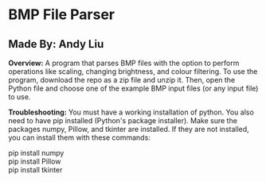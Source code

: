 # BMP File Parser
## Made By: Andy Liu

**Overview:**
A program that parses BMP files with the option to perform operations like scaling, changing brightness, and colour filtering. To use the program, download the repo as a zip file and unzip it. Then, open the Python file and choose one of the example BMP input files (or any input file) to use.

**Troubleshooting:**
You must have a working installation of python. You also need to have pip installed (Python's package installer). Make sure the packages numpy, Pillow, and tkinter are installed. If they are not installed, you can install them with these commands:

pip install numpy <br>
pip install Pillow <br>
pip install tkinter

